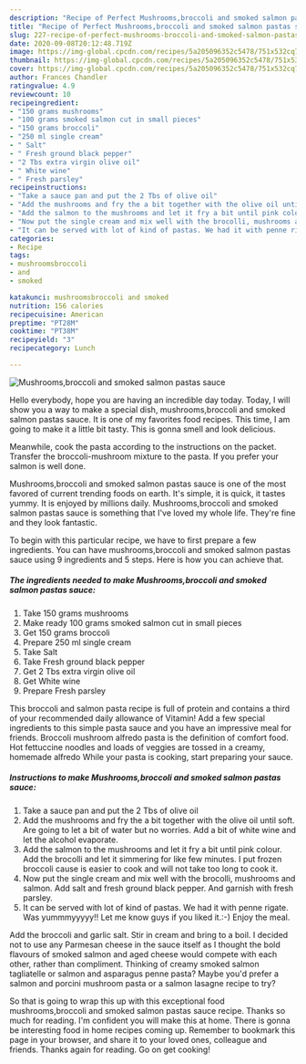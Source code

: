 ```yaml
---
description: "Recipe of Perfect Mushrooms,broccoli and smoked salmon pastas sauce"
title: "Recipe of Perfect Mushrooms,broccoli and smoked salmon pastas sauce"
slug: 227-recipe-of-perfect-mushrooms-broccoli-and-smoked-salmon-pastas-sauce
date: 2020-09-08T20:12:48.719Z
image: https://img-global.cpcdn.com/recipes/5a205096352c5478/751x532cq70/mushroomsbroccoli-and-smoked-salmon-pastas-sauce-recipe-main-photo.jpg
thumbnail: https://img-global.cpcdn.com/recipes/5a205096352c5478/751x532cq70/mushroomsbroccoli-and-smoked-salmon-pastas-sauce-recipe-main-photo.jpg
cover: https://img-global.cpcdn.com/recipes/5a205096352c5478/751x532cq70/mushroomsbroccoli-and-smoked-salmon-pastas-sauce-recipe-main-photo.jpg
author: Frances Chandler
ratingvalue: 4.9
reviewcount: 10
recipeingredient:
- "150 grams mushrooms"
- "100 grams smoked salmon cut in small pieces"
- "150 grams broccoli"
- "250 ml single cream"
- " Salt"
- " Fresh ground black pepper"
- "2 Tbs extra virgin olive oil"
- " White wine"
- " Fresh parsley"
recipeinstructions:
- "Take a sauce pan and put the 2 Tbs of olive oil"
- "Add the mushrooms and fry the a bit together with the olive oil until soft. Are going to let a bit of water but no worries. Add a bit of white wine and let the alcohol evaporate."
- "Add the salmon to the mushrooms and let it fry a bit until pink colour. Add the brocolli and let it simmering for like few minutes. I put frozen broccoli cause is easier to cook and will not take too long to cook it."
- "Now put the single cream and mix well with the brocolli, mushrooms and salmon. Add salt and fresh ground black pepper. And garnish with fresh parsley."
- "It can be served with lot of kind of pastas. We had it with penne rigate. Was yummmyyyyy!! Let me know guys if you liked it.:-) Enjoy the meal."
categories:
- Recipe
tags:
- mushroomsbroccoli
- and
- smoked

katakunci: mushroomsbroccoli and smoked 
nutrition: 156 calories
recipecuisine: American
preptime: "PT28M"
cooktime: "PT38M"
recipeyield: "3"
recipecategory: Lunch

---
```



![Mushrooms,broccoli and smoked salmon pastas sauce](https://img-global.cpcdn.com/recipes/5a205096352c5478/751x532cq70/mushroomsbroccoli-and-smoked-salmon-pastas-sauce-recipe-main-photo.jpg)

Hello everybody, hope you are having an incredible day today. Today, I will show you a way to make a special dish, mushrooms,broccoli and smoked salmon pastas sauce. It is one of my favorites food recipes. This time, I am going to make it a little bit tasty. This is gonna smell and look delicious.

Meanwhile, cook the pasta according to the instructions on the packet. Transfer the broccoli-mushroom mixture to the pasta. If you prefer your salmon is well done.

Mushrooms,broccoli and smoked salmon pastas sauce is one of the most favored of current trending foods on earth. It's simple, it is quick, it tastes yummy. It is enjoyed by millions daily. Mushrooms,broccoli and smoked salmon pastas sauce is something that I've loved my whole life. They're fine and they look fantastic.


To begin with this particular recipe, we have to first prepare a few ingredients. You can have mushrooms,broccoli and smoked salmon pastas sauce using 9 ingredients and 5 steps. Here is how you can achieve that.

<!--inarticleads1-->

##### The ingredients needed to make Mushrooms,broccoli and smoked salmon pastas sauce:

1. Take 150 grams mushrooms
1. Make ready 100 grams smoked salmon cut in small pieces
1. Get 150 grams broccoli
1. Prepare 250 ml single cream
1. Take  Salt
1. Take  Fresh ground black pepper
1. Get 2 Tbs extra virgin olive oil
1. Get  White wine
1. Prepare  Fresh parsley


This broccoli and salmon pasta recipe is full of protein and contains a third of your recommended daily allowance of Vitamin! Add a few special ingredients to this simple pasta sauce and you have an impressive meal for friends. Broccoli mushroom alfredo pasta is the definition of comfort food. Hot fettuccine noodles and loads of veggies are tossed in a creamy, homemade alfredo While your pasta is cooking, start preparing your sauce. 

<!--inarticleads2-->

##### Instructions to make Mushrooms,broccoli and smoked salmon pastas sauce:

1. Take a sauce pan and put the 2 Tbs of olive oil
1. Add the mushrooms and fry the a bit together with the olive oil until soft. Are going to let a bit of water but no worries. Add a bit of white wine and let the alcohol evaporate.
1. Add the salmon to the mushrooms and let it fry a bit until pink colour. Add the brocolli and let it simmering for like few minutes. I put frozen broccoli cause is easier to cook and will not take too long to cook it.
1. Now put the single cream and mix well with the brocolli, mushrooms and salmon. Add salt and fresh ground black pepper. And garnish with fresh parsley.
1. It can be served with lot of kind of pastas. We had it with penne rigate. Was yummmyyyyy!! Let me know guys if you liked it.:-) Enjoy the meal.


Add the broccoli and garlic salt. Stir in cream and bring to a boil. I decided not to use any Parmesan cheese in the sauce itself as I thought the bold flavours of smoked salmon and aged cheese would compete with each other, rather than compliment. Thinking of creamy smoked salmon tagliatelle or salmon and asparagus penne pasta? Maybe you&#39;d prefer a salmon and porcini mushroom pasta or a salmon lasagne recipe to try? 

So that is going to wrap this up with this exceptional food mushrooms,broccoli and smoked salmon pastas sauce recipe. Thanks so much for reading. I'm confident you will make this at home. There is gonna be interesting food in home recipes coming up. Remember to bookmark this page in your browser, and share it to your loved ones, colleague and friends. Thanks again for reading. Go on get cooking!
